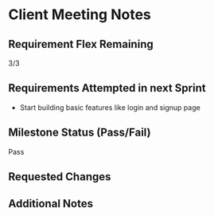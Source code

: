 # Client Meeting Notes

## Requirement Flex Remaining

3/3

## Requirements Attempted in next Sprint

- Start building basic features like login and signup page

## Milestone Status (Pass/Fail)

Pass

## Requested Changes


## Additional Notes


